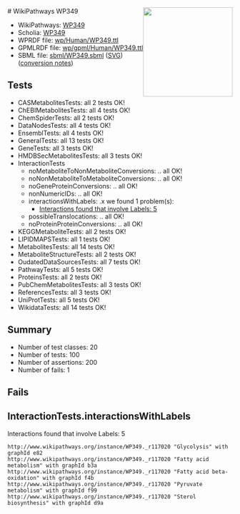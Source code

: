 <img style="float: right; width: 200px" src="../logo.png" />
# WikiPathways WP349

* WikiPathways: [WP349](https://identifiers.org/wikipathways:WP349)
* Scholia: [WP349](https://scholia.toolforge.org/wikipathways/WP349)
* WPRDF file: [wp/Human/WP349.ttl](../wp/Human/WP349.ttl)
* GPMLRDF file: [wp/gpml/Human/WP349.ttl](../wp/gpml/Human/WP349.ttl)
* SBML file: [sbml/WP349.sbml](../sbml/WP349.sbml) ([SVG](../sbml/WP349.svg)) ([conversion notes](../sbml/WP349.txt))

## Tests
* CASMetabolitesTests: all 2 tests OK!
* ChEBIMetabolitesTests: all 4 tests OK!
* ChemSpiderTests: all 2 tests OK!
* DataNodesTests: all 4 tests OK!
* EnsemblTests: all 4 tests OK!
* GeneralTests: all 13 tests OK!
* GeneTests: all 3 tests OK!
* HMDBSecMetabolitesTests: all 3 tests OK!
* InteractionTests
    * noMetaboliteToNonMetaboliteConversions: .. all OK!
    * noNonMetaboliteToMetaboliteConversions: .. all OK!
    * noGeneProteinConversions: .. all OK!
    * nonNumericIDs: .. all OK!
    * interactionsWithLabels: .x we found 1 problem(s):
        * [Interactions found that involve Labels: 5](#630d267c)
    * possibleTranslocations: .. all OK!
    * noProteinProteinConversions: .. all OK!
* KEGGMetaboliteTests: all 2 tests OK!
* LIPIDMAPSTests: all 1 tests OK!
* MetabolitesTests: all 14 tests OK!
* MetaboliteStructureTests: all 2 tests OK!
* OudatedDataSourcesTests: all 7 tests OK!
* PathwayTests: all 5 tests OK!
* ProteinsTests: all 2 tests OK!
* PubChemMetabolitesTests: all 3 tests OK!
* ReferencesTests: all 3 tests OK!
* UniProtTests: all 5 tests OK!
* WikidataTests: all 14 tests OK!


## Summary

* Number of test classes: 20
* Number of tests: 100
* Number of assertions: 200
* Number of fails: 1

## Fails

<a name="630d267c" />

## InteractionTests.interactionsWithLabels

Interactions found that involve Labels: 5
```
http://www.wikipathways.org/instance/WP349._r117020 "Glycolysis" with graphId e82
http://www.wikipathways.org/instance/WP349._r117020 "Fatty acid metabolism" with graphId b3a
http://www.wikipathways.org/instance/WP349._r117020 "Fatty acid beta-oxidation" with graphId f4b
http://www.wikipathways.org/instance/WP349._r117020 "Pyruvate metabolism" with graphId f99
http://www.wikipathways.org/instance/WP349._r117020 "Sterol biosynthesis" with graphId d9a
```

